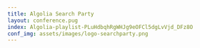 ```yaml
---
title: Algolia Search Party
layout: conference.pug
index: Algolia-playlist-PLuHdbqhRgWHJg9eOFCl5dgLvVjd_DFz8O
conf_img: assets/images/logo-searchparty.png
---
```

